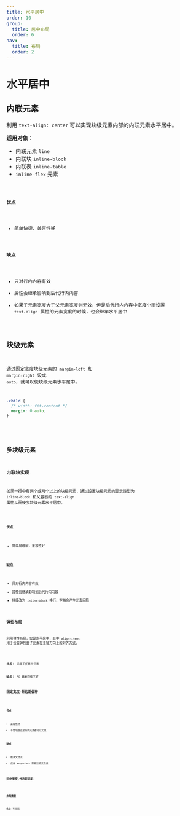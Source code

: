 ```yaml
---
title: 水平居中
order: 10
group:
  title: 居中布局
  order: 6
nav:
  title: 布局
  order: 2
---
```


# 水平居中

## 内联元素

利用 `text-align: center` 可以实现块级元素内部的内联元素水平居中。

**适用对象：**

- 内联元素 `line`
- 内联块 `inline-block`
- 内联表 `inline-table`
- `inline-flex` 元素

<code src="../../../example/layout/horizontally/inline/index.tsx" />

**优点**

- 简单快捷，兼容性好

**缺点**

- 只对行内内容有效
- 属性会继承影响到后代行内内容
- 如果子元素宽度大于父元素宽度则无效，但是后代行内内容中宽度小雨设置 `text-align` 属性的元素宽度的时候，也会继承水平居中

## 块级元素

通过固定宽度块级元素的 `margin-left` 和 `margin-right` 设成 `auto`，就可以使块级元素水平居中。

```css
.child {
  /* width: fit-content */
  margin: 0 auto;
}
```

<code src="../../../example/layout/horizontally/block/index.tsx" />

## 多块级元素

### 内联块实现

如果一行中有两个或两个以上的块级元素，通过设置块级元素的显示类型为 `inline-block` 和父容器的 `text-align` 属性从而使多块级元素水平居中。

<code src="../../../example/layout/horizontally/multi-inline/index.tsx" />

**优点**

- 简单易理解，兼容性好

**缺点**

- 只对行内内容有效
- 属性会继承影响到后代行内内容
- 块级改为 `inline-block` 换行、空格会产生元素间隔

### 弹性布局

利用弹性布局，实现水平居中，其中 `align-items` 用于设置弹性盒子元素在主轴方向上的对齐方式。

<code src="../../../example/layout/horizontally/flex/index.tsx" />

**优点：** 适用于任意个元素

**缺点：** PC 端兼容性不好

### 固定宽度-外边距偏移

<code src="../../../example/layout/horizontally/margin/index.tsx" />

**优点**

- 兼容性好
- 不管块级还是行内元素都可以实现

**缺点**

- 脱离文档流
- 使用 `margin-left` 需要知道宽度值

### 固定宽度-外边距适配

<code src="../../../example/layout/horizontally/direction/index.tsx" />

### 未知宽度

<code src="../../../example/layout/horizontally/transform/index.tsx" />

**优点：** 不用回流

